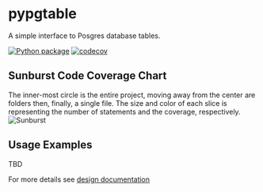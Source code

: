 # pypgtable

A simple interface to Posgres database tables. 

[![Python package](https://github.com/Shapedsundew9/pypgtable/actions/workflows/python-package.yml/badge.svg?branch=main)](https://github.com/Shapedsundew9/pypgtable/actions/workflows/python-package.yml)
[![codecov](https://codecov.io/gh/Shapedsundew9/pypgtable/branch/main/graph/badge.svg?token=Z9C9Z9B3T1)](https://codecov.io/gh/Shapedsundew9/pypgtable)

## Sunburst Code Coverage Chart

 The inner-most circle is the entire project, moving away from the center are folders then, finally, a single file. The size and color of each slice is representing the number of statements and the coverage, respectively.
 ![Sunburst](https://codecov.io/gh/Shapedsundew9/pypgtable/branch/main/graphs/sunburst.svg)

## Usage Examples

TBD

For more details see [design documentation](docs/pypgtable.md)
